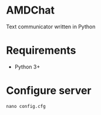 # AMDChat
Text communicator written in Python

# Requirements
* Python 3+

# Configure server

```
nano config.cfg
```
